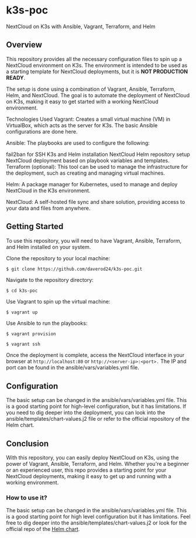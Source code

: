 # k3s-poc
NextCloud on K3s with Ansible, Vagrant, Terraform, and Helm

## Overview
This repository provides all the necessary configuration files to spin up a NextCloud environment on K3s. The environment is intended to be used as a starting template for NextCloud deployments, but it is **NOT PRODUCTION READY**.

The setup is done using a combination of Vagrant, Ansible, Terraform, Helm, and NextCloud. The goal is to automate the deployment of NextCloud on K3s, making it easy to get started with a working NextCloud environment.

Technologies Used
Vagrant: Creates a small virtual machine (VM) in VirtualBox, which acts as the server for K3s. The basic Ansible configurations are done here.

Ansible: The playbooks are used to configure the following:

fail2ban for SSH
K3s and Helm installation
NextCloud Helm repository setup
NextCloud deployment based on playbook variables and templates.
Terraform (optional): This tool can be used to manage the infrastructure for the deployment, such as creating and managing virtual machines.

Helm: A package manager for Kubernetes, used to manage and deploy NextCloud in the K3s environment.

NextCloud: A self-hosted file sync and share solution, providing access to your data and files from anywhere.

## Getting Started
To use this repository, you will need to have Vagrant, Ansible, Terraform, and Helm installed on your system.

Clone the repository to your local machine:

```sh
$ git clone https://github.com/daverod24/k3s-poc.git
```
Navigate to the repository directory:

```
$ cd k3s-poc
```

Use Vagrant to spin up the virtual machine:

```
$ vagrant up
```
Use Ansible to run the playbooks:

```
$ vagrant provision
```

```
$ vagrant ssh
```
Once the deployment is complete, access the NextCloud interface in your browser at `http://localhost:80` or `http://<server-ip>:<port>.` The IP and port can be found in the ansible/vars/variables.yml file.


## Configuration
The basic setup can be changed in the ansible/vars/variables.yml file. This is a good starting point for high-level configuration, but it has limitations. If you need to dig deeper into the deployment, you can look into the ansible/templates/chart-values.j2 file or refer to the official repository of the Helm chart.

## Conclusion
With this repository, you can easily deploy NextCloud on K3s, using the power of Vagrant, Ansible, Terraform, and Helm. Whether you're a beginner or an experienced user, this repo provides a starting point for your NextCloud deployments, making it easy to get up and running with a working environment.

### How to use it?
The basic setup can be changed in the ansible/vars/variables.yml file. This is a good starting point for high level configuration but it has limitations. Feel free to dig deeper into the ansible/templates/chart-values.j2 or look for the official repo of the [Helm chart](https://nextcloud.github.io/helm/).